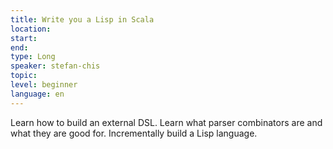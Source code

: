 ```yaml
---
title: Write you a Lisp in Scala
location: 
start: 
end: 
type: Long
speaker: stefan-chis
topic: 
level: beginner
language: en
---
```


Learn how to build an external DSL. Learn what parser combinators are and what they are good for. Incrementally build a Lisp language.